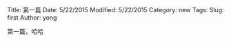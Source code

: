 Title: 第一篇
Date: 5/22/2015
Modified: 5/22/2015
Category: new
Tags: 
Slug: first
Author: yong

第一篇，哈哈
